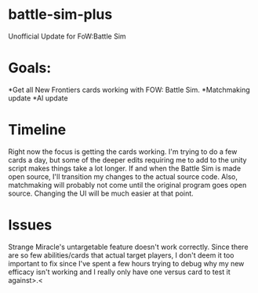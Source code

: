 # battle-sim-plus
Unofficial Update for FoW:Battle Sim

# Goals:
*Get all New Frontiers cards working with FOW: Battle Sim.
*Matchmaking update
*AI update

# Timeline
Right now the focus is getting the cards working. I'm trying to do a few cards a day, but some of the deeper edits requiring me to add to the unity script makes things take a lot longer. If and when the Battle Sim is made open source, I'll transition my changes to the actual source code. Also, matchmaking will probably not come until the original program goes open source. Changing the UI will be much easier at that point.

# Issues
Strange Miracle's untargetable feature doesn't work correctly. Since there are so few abilities/cards that actual target players, I don't deem it too important to fix since I've spent a few hours trying to debug why my new efficacy isn't working and I really only have one versus card to test it against>.<
